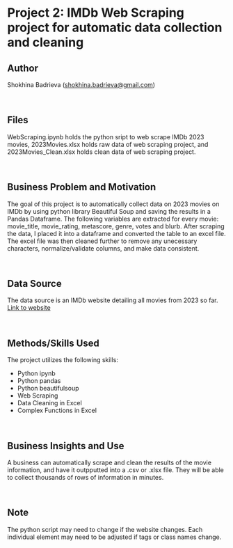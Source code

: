 # Project 2: IMDb Web Scraping project for automatic data collection and cleaning 

## Author
Shokhina Badrieva
(shokhina.badrieva@gmail.com)

<br>

## Files
WebScraping.ipynb holds the python sript to web scrape IMDb 2023 movies,
2023Movies.xlsx holds raw data of web scraping project, and
2023Movies_Clean.xlsx holds clean data of web scraping project.

<br>

## Business Problem and Motivation
The goal of this project is to automatically collect data on 2023 movies on IMDb by using python library Beautiful Soup and saving the results in a Pandas Dataframe.
The following variables are extracted for every movie: movie_title, movie_rating, metascore, genre, votes and blurb.
After scraping the data, I placed it into a dataframe and converted the table to an excel file. The excel file was then cleaned further to remove any unecessary characters, normalize/validate columns, and make data consistent.

<br>

## Data Source
The data source is an IMDb website detailing all movies from 2023 so far. [Link to website](https://www.imdb.com/search/title/?title_type=feature&year=2023-01-01,2023-12-31)

<br>

## Methods/Skills Used
The project utilizes the following skills:
* Python ipynb
* Python pandas
* Python beautifulsoup
* Web Scraping
* Data Cleaning in Excel
* Complex Functions in Excel


<br>

## Business Insights and Use
A business can automatically scrape and clean the results of the movie information, and have it outpputted into a .csv or .xlsx file. They will be able to collect thousands of rows of information in minutes.

<br>

## Note
The python script may need to change if the website changes. Each individual element may need to be adjusted if tags or class names change.
